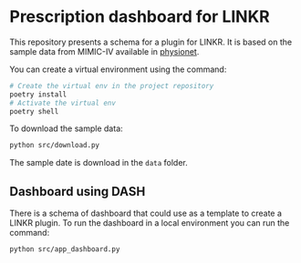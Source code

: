 # Prescription dashboard for LINKR

This repository presents a schema for a plugin for LINKR.
It is based on the sample data from MIMIC-IV available in [physionet](https://physionet.org/files/mimic-iv-demo-omop/0.9/1_omop_data_csv/).

You can create a virtual environment using the command:

```sh
# Create the virtual env in the project repository
poetry install
# Activate the virtual env
poetry shell
```

To download the sample data:

```sh
python src/download.py
```

The sample date is download in the `data` folder.

## Dashboard using DASH

There is a schema of dashboard that could use as a template to create a LINKR plugin.
To run the dashboard in a local environment you can run the command:

```sh
python src/app_dashboard.py
```

